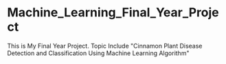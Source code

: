 # Machine_Learning_Final_Year_Project
This is My Final Year Project. Topic Include "Cinnamon Plant Disease Detection and Classification Using Machine Learning Algorithm"
